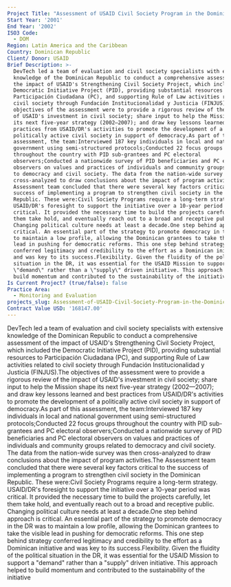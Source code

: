 ```yaml
---
Project Title: "Assessment of USAID Civil Society Program in the Dominican Republic"
Start Year: '2001'
End Year: '2002'
ISO3 Code:
  - DOM
Region: Latin America and the Caribbean
Country: Dominican Republic
Client/ Donor: USAID
Brief Description: >-
  DevTech led a team of evaluation and civil society specialists with extensive
  knowledge of the Dominican Republic to conduct a comprehensive assessment of
  the impact of USAID's Strengthening Civil Society Project, which included the
  Democratic Initiative Project (PID), providing substantial resources to
  Participación Ciudadana (PC), and supporting Rule of Law activities related to
  civil society through Fundación Institucionalidad y Justicia (FINJUS).The
  objectives of the assessment were to provide a rigorous review of the impact
  of USAID's investment in civil society; share input to help the Mission shape
  its next five-year strategy (2002—2007); and draw key lessons learned and best
  practices from USAID/DR's activities to promote the development of a
  politically active civil society in support of democracy.As part of this
  assessment, the team:Interviewed 187 key individuals in local and national
  government using semi-structured protocols;Conducted 22 focus groups
  throughout the country with PID sub-grantees and PC electoral
  observers;Conducted a nationwide survey of PID beneficiaries and PC electoral
  observers on values and practices of individuals and community groups related
  to democracy and civil society. The data from the nation-wide survey was then
  cross-analyzed to draw conclusions about the impact of program activities.The
  Assessment team concluded that there were several key factors critical to the
  success of implementing a program to strengthen civil society in the Dominican
  Republic. These were:Civil Society Programs require a long-term strategy.
  USAID/DR's foresight to support the initiative over a 10-year period was
  critical. It provided the necessary time to build the projects carefully, let
  them take hold, and eventually reach out to a broad and receptive public.
  Changing political culture needs at least a decade.One step behind approach is
  critical. An essential part of the strategy to promote democracy in the DR was
  to maintain a low profile, allowing the Dominican grantees to take the visible
  lead in pushing for democratic reforms. This one step behind strategy
  conferred legitimacy and credibility to the effort as a Dominican initiative
  and was key to its success.Flexibility. Given the fluidity of the political
  situation in the DR, it was essential for the USAID Mission to support a
  \"demand\" rather than a \"supply\" driven initiative. This approach helped to
  build momentum and contributed to the sustainability of the initiative
Is Current Project? (true/false): false
Practice Area:
  - Monitoring and Evaluation
projects_slug: Assessment-of-USAID-Civil-Society-Program-in-the-Dominican-Republic
Contract Value USD: '168147.00'
---
```

DevTech led a team of evaluation and civil society specialists with extensive knowledge of the Dominican Republic to conduct a comprehensive assessment of the impact of USAID's Strengthening Civil Society Project, which included the Democratic Initiative Project (PID), providing substantial resources to Participación Ciudadana (PC), and supporting Rule of Law activities related to civil society through Fundación Institucionalidad y Justicia (FINJUS).The objectives of the assessment were to provide a rigorous review of the impact of USAID's investment in civil society; share input to help the Mission shape its next five-year strategy (2002—2007); and draw key lessons learned and best practices from USAID/DR's activities to promote the development of a politically active civil society in support of democracy.As part of this assessment, the team:Interviewed 187 key individuals in local and national government using semi-structured protocols;Conducted 22 focus groups throughout the country with PID sub-grantees and PC electoral observers;Conducted a nationwide survey of PID beneficiaries and PC electoral observers on values and practices of individuals and community groups related to democracy and civil society. The data from the nation-wide survey was then cross-analyzed to draw conclusions about the impact of program activities.The Assessment team concluded that there were several key factors critical to the success of implementing a program to strengthen civil society in the Dominican Republic. These were:Civil Society Programs require a long-term strategy. USAID/DR's foresight to support the initiative over a 10-year period was critical. It provided the necessary time to build the projects carefully, let them take hold, and eventually reach out to a broad and receptive public. Changing political culture needs at least a decade.One step behind approach is critical. An essential part of the strategy to promote democracy in the DR was to maintain a low profile, allowing the Dominican grantees to take the visible lead in pushing for democratic reforms. This one step behind strategy conferred legitimacy and credibility to the effort as a Dominican initiative and was key to its success.Flexibility. Given the fluidity of the political situation in the DR, it was essential for the USAID Mission to support a \"demand\" rather than a \"supply\" driven initiative. This approach helped to build momentum and contributed to the sustainability of the initiative

